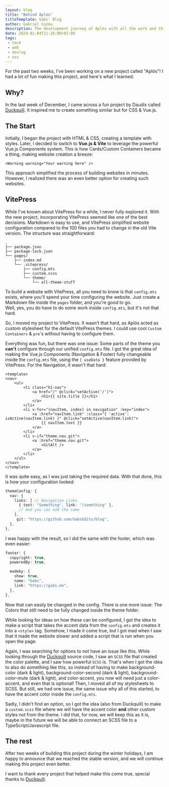 ```yaml
---
layout: blog
title: "Behind Aplós"
titleTemplate: Gabs' Blog
author: Gabriel Cozma
description: The development journey of Aplós with all the work and thinking behind it.
date: 2024-01-04T21:26:00+02:00
tags:
 - tech
 - web
 - devlog
 - oss
---
```


For the past two weeks, I've been working on a new project called "Aplós"! I had a lot of fun making this project, and here's what I learned:

## Why?

In the last week of December, I came across a fun project by Daudix called [Duckquill](https://daudix.codeberg.page/duckquill/). It inspired me to create something similar but for CSS & Vue.js.

## The Start

Initially, I began the project with HTML & CSS, creating a template with styles. Later, I decided to switch to **Vue.js & Vite** to leverage the powerful Vue.js Components system. This is how Cards/Custom Containers became a thing, making website creation a breeze:

```vue
<Warning warning="Your warning here" />
```

This approach simplified the process of building websites in minutes. However, I realized there was an even better option for creating such websites.

## VitePress

While I've known about VitePress for a while, I never fully explored it. With the new project, incorporating VitePress seemed like one of the best decisions. Markdown is easy to use, and VitePress simplified website configuration compared to the 100 files you had to change in the old Vite version. The structure was straightforward:

```
.
├── package.json
├── package-lock.json
└── pages/
    ├── index.md
    └── .vitepress/
        ├── config.mts
        ├── custom.scss
        └── theme/
            └── all-theme-stuff
```

To build a website with VitePress, all you need to know is that `config.mts` exists, where you'll spend your time configuring the website. Just create a Markdown file inside the `pages` folder, and you're good to go.\
Well, yes, you do have to do some work inside `config.mts`, but it's not that hard.

So, I moved my project to VitePress. It wasn't that hard, as Aplós acted as custom stylesheet for the default VitePress themes. I could use cool `Custom Containers` & `pre`'s without having to configure them.

Everything was fun, but there was one issue: Some parts of the theme you **can't** configure through our unified `config.mts` file.  I got the great idea of making the Vue.js Components (Navigation & Footer) fully changeable inside the `config.mts` file, using the `{ useData }` feature provided by VitePress. For the Navigation, it wasn't that hard:

```vue
<template>
<nav>
    <ul>
        <li class="h1-nav">
            <a href="/" @click="setActive('/')">
                <h1>{{ site.title }}</h1>
            </a>
        </li>
        <li v-for="(navItem, index) in navigation" :key="index">
            <a :href="navItem.link" :class="{ 'active': isActive(navItem.link) }" @click="setActive(navItem.link)">
                {{ navItem.text }}
            </a>
        </li>
        <li v-if="theme.nav.git">
            <a :href="theme.nav.git">
                <GitAlt />
            </a>
        </li>
    </ul>
</nav>
</template>
```

It was quite easy, as I was just taking the required data. With that done, this is how your configuration looked:

```ts
themeConfig: {
  nav: {
    links: [ // Navigation Links
      { text: "Something", link: "/something" },
      // And you can add the same
    ],
     git: "https://github.com/GabsEdits/blog", 
  },
},
```

I was happy with the result, so I did the same with the footer, which was even easier:

```ts
footer: {
  copyright: true,
  poweredBy: true,

  madeby: {
    show: true,
    name: "Gabs",
    link: "https://gxbs.me",
  },
},
```

Now that can easily be changed in the config. There is one more issue: The Colors that still need to be fully changed inside the theme folder.

While looking for ideas on how these can be configured, I got the idea to make a script that takes the accent data from the `config.mts` and creates it into a `<style>` tag. Somehow, I made it come true, but I got mad when I saw that it made the website slower and added a script that is run when you open the page.

Again, I was searching for options to not have an issue like this. While looking through the [Duckquill](https://daudix.codeberg.page/duckquill/) source code, I saw an `SCSS` file that created the color palette, and I saw how powerful `SCSS` is. That's when I got the idea to also do something like this, so instead of having to make background-color (dark & light), background-color-second (dark & light), background-color-mute (dark & light), and color-accent, you now will need just a color-accent, and even that is optional! Then, I moved all of my stylesheets to SCSS. But still, we had one issue, the same issue why all of this started, to have the accent color inside the `config.mts`.

Sadly, I didn't find an option, so I got the idea (also from Duckquill) to make a `custom.scss` file where we will have the accent color **and** other custom styles not from the theme. I did that, for now, we will keep this as it is, maybe in the future we will be able to connect an SCSS file to a TypeScript/Javascript file.

## The rest
After two weeks of building this project during the winter holidays, I am happy to announce that we reached the stable version, and we will continue making this project even better.

I want to thank every project that helped make this come true, special thanks to [Duckquill](https://daudix.codeberg.page/duckquill/).
